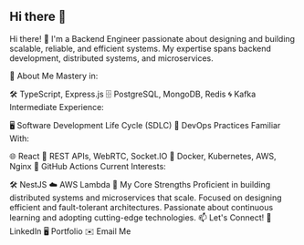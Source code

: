 ## Hi there 👋

Hi there! 👋
I'm a Backend Engineer passionate about designing and building scalable, reliable, and efficient systems. My expertise spans backend development, distributed systems, and microservices.

🚀 About Me
Mastery in:

🛠️ TypeScript, Express.js
🗄️ PostgreSQL, MongoDB, Redis
🌀 Kafka
Intermediate Experience:

🖥️ Software Development Life Cycle (SDLC)
🔄 DevOps Practices
Familiar With:

🌐 React
🔗 REST APIs, WebRTC, Socket.IO
🧩 Docker, Kubernetes, AWS, Nginx
🔧 GitHub Actions
Current Interests:

🛠️ NestJS
☁️ AWS Lambda
🌟 My Core Strengths
Proficient in building distributed systems and microservices that scale.
Focused on designing efficient and fault-tolerant architectures.
Passionate about continuous learning and adopting cutting-edge technologies.
📫 Let's Connect!
💼 LinkedIn
🖥️ Portfolio
✉️ Email Me

<!--
**Bamiakins/bamiakins** is a ✨ _special_ ✨ repository because its `README.md` (this file) appears on your GitHub profile.

Here are some ideas to get you started:

- 🔭 I’m currently working on ...
- 🌱 I’m currently learning ...
- 👯 I’m looking to collaborate on ...
- 🤔 I’m looking for help with ...
- 💬 Ask me about ...
- 📫 How to reach me: ...
- 😄 Pronouns: ...
- ⚡ Fun fact: ...
-->
